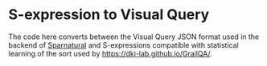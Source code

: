 # S-expression to Visual Query

The code here converts between the Visual Query JSON format used in the backend of [Sparnatural](https://github.com/sparna-git/Sparnatural) and S-expressions compatible with statistical learning of the sort used by https://dki-lab.github.io/GrailQA/.